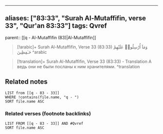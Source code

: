 
---
aliases: ["83:33", "Surah Al-Mutaffifin, verse 33", "Qur'an 83:33"]
tags: Qvref
---

parent:: [[q - Al-Mutaffifin (83)|Al-Mutaffifin]]

> [!arabic]+ Surah Al-Mutaffifin, Verse 33 (83:33)
> <span class="quran-arabic">وَمَآ أُرْسِلُوا۟ عَلَيْهِمْ حَـٰفِظِينَ</span>
^arabic

> [!translation]+ Surah Al-Mutaffifin, Verse 33 (83:33) - Translation
> А ведь они не были посланы к ним хранителями.
^translation



## Related notes
```dataview
LIST from [[q - 83 - 33]]
WHERE !contains(file.name, "q - ")
SORT file.name ASC
```

### Related verses (footnote backlinks)
```dataview
LIST FROM [[q - 83 - 33]] AND #Qvref
SORT file.name ASC
```

